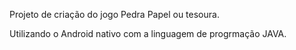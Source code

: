 Projeto de criação do jogo Pedra Papel ou tesoura.

Utilizando o Android nativo com a linguagem de progrmação JAVA.
